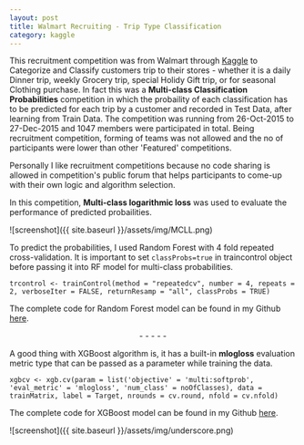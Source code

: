```yaml
---
layout: post
title: Walmart Recruiting - Trip Type Classification
category: kaggle
---
```


This recruitment competition was from Walmart through [Kaggle](https://www.kaggle.com/c/walmart-recruiting-trip-type-classification) to Categorize and Classify customers trip to their stores - whether it is a daily Dinner trip, weekly Grocery trip, special Holidy Gift trip, or for seasonal Clothing purchase. In fact this was a **Multi-class Classification Probabilities** competition in which the probaility of each classification has to be predicted for each trip by a customer and recorded in Test Data, after learning from Train Data. The competition was running from 26-Oct-2015 to 27-Dec-2015 and 1047 members were participated in total. Being recruitment competition, forming of teams was not allowed and the no of participants were lower than other 'Featured' competitions. 

Personally I like recruitment competitions because no code sharing is allowed in competition's public forum that helps participants to come-up with their own logic and algorithm selection.
 
In this competition, **Multi-class logarithmic loss** was used to evaluate the performance of predicted probailities. 

![screenshot]({{ site.baseurl }}/assets/img/MCLL.png)

To predict the probabilities, I used Random Forest with 4 fold repeated cross-validation. It is important to set ```classProbs=true``` in traincontrol object before passing it into RF model for multi-class probabilities.

```trcontrol <- trainControl(method = "repeatedcv", number = 4, repeats = 2, verboseIter = FALSE, returnResamp = "all", classProbs = TRUE)```

The complete code for Random Forest model can be found in my Github [here](https://github.com/socratesk/kaggle/blob/master/Walmart-1/2-RandomForest-FeatureEngg.R).

<center>- - - - -</center>

A good thing with XGBoost algorithm is, it has a built-in **mlogloss** evaluation metric type that can be passed as a parameter while training the data. 

```xgbcv <- xgb.cv(param = list('objective' = 'multi:softprob', 'eval_metric' = 'mlogloss', 'num_class' = noOfClasses), data = trainMatrix, label = Target, nrounds = cv.round, nfold = cv.nfold)```

The complete code for XGBoost model can be found in my Github [here](https://github.com/socratesk/kaggle/blob/master/Walmart-1/1-XGBoost-FeatureEngg.R).
<br>

![screenshot]({{ site.baseurl }}/assets/img/underscore.png)